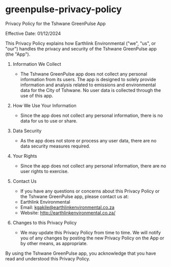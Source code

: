 # greenpulse-privacy-policy

Privacy Policy for the Tshwane GreenPulse App

Effective Date: 01/12/2024

This Privacy Policy explains how Earthlink Environmental ("we", "us", or "our") handles the privacy and security of the Tshwane GreenPulse app (the "App").

1. Information We Collect
   - The Tshwane GreenPulse app does not collect any personal information from its users. The app is designed to solely provide information and analysis related to emissions and environmental data for the City of Tshwane. No user data is collected through the use of this app.

2. How We Use Your Information
   - Since the app does not collect any personal information, there is no data for us to use or share.

3. Data Security
   - As the app does not store or process any user data, there are no data security measures required.

4. Your Rights
   - Since the app does not collect any personal information, there are no user rights to exercise.

5. Contact Us
   - If you have any questions or concerns about this Privacy Policy or the Tshwane GreenPulse app, please contact us at:
   - Earthlink Environmental
   - Email: kgakile@earthlinkenvironmental.co.za
   - Website: http://earthlinkenvironmental.co.za/

6. Changes to this Privacy Policy
   - We may update this Privacy Policy from time to time. We will notify you of any changes by posting the new Privacy Policy on the App or by other means, as appropriate.

By using the Tshwane GreenPulse app, you acknowledge that you have read and understood this Privacy Policy.

